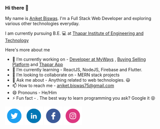 ### Hi there 👋
My name is [Aniket Biswas](https://www.linkedin.com/in/aniket-biswas-59394b191/). I'm a Full Stack Web Developer and exploring various other technologies everyday.

I am currently pursuing B.E. 💻 at [Thapar Institute of Engineering and Technology](https://thapar.edu)

Here's more about me

- 🔭 I’m currently working on - [Developer at MyWays](https://www.myways.in/) , [Buying Selling Platform](https://github.com/developer-student-club-thapar/buying_selling_devops) and [Thapar App](https://github.com/developer-student-club-thapar/thapar_app)
- 🌱 I’m currently learning - ReactJS, NodeJS, Firebase and Flutter.
- 👯 I’m looking to collaborate on - MERN stack projects
- 💬 Ask me about - Anything related to web technologies. :smiley:
- 📫 How to reach me - aniket.biswas75@gmail.com
- 😄 Pronouns - He/Him
- ⚡ Fun fact - . The best way to learn programming you ask? Google it :stuck_out_tongue_closed_eyes:


<a href="https://twitter.com/Aniket__21"><img src="https://github.com/aritraroy/social-icons/blob/master/twitter-icon.png?raw=true" width="60"></a>
<a href="https://www.linkedin.com/in/aniket-biswas-59394b191/"><img src="https://github.com/aritraroy/social-icons/blob/master/linkedin-icon.png?raw=true" width="60"></a>
<a href="https://www.facebook.com/aniket.biswas.75873"><img src="https://github.com/aritraroy/social-icons/blob/master/facebook-icon.png?raw=true" width="60"></a>
<a href="https://www.instagram.com/aniket.biswas/"><img src="https://github.com/aritraroy/social-icons/blob/master/instagram-icon.png?raw=true" width="60"></a>
